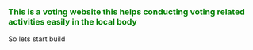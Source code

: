 <!-- # Voting Software

## Description

This is a simple voting software that allows users to vote for their favorite candidate. This software is written in C purely for educational purposes.

## Features

- Verify user
- Vote for candidates
- Display candidates
- Display votes
  

## Concepts Used

- File I/O
- Dynamic Memory Allocation
- Loops
- Arrays
- Functions
- Pointers
- Structures
- Strings
- Command Line Input
- Error Handling
- Sorting
- Searching
 -->


### <p style="color:green">This is a voting website this helps conducting voting related activities easily in the local body </p>

So lets start build 